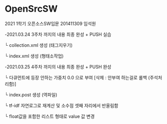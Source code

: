 # OpenSrcSW
2021 1학기 오픈소스SW입문 201411309 임석원

-2021.03.24 3주차 까지의 내용 최종 완성 + PUSH 실습

 └ collection.xml 생성 (태그지우기)
 
 └ index.xml 생성 (형태소작업)

-2021.03.25 4주차 까지의 내용 최종 완성 + PUSH 완성

 └ 다큐먼트에 등장 안하는 가중치 0.0 으로 부여 [삭제 : 안부여 하는걸로 롤백 (주석처리함)]
 
 └ index.post 생성 (역파일)

 └ tf-idf 자연로그로 재계산 및 소수점 셋째 자리에서 반올림함
 
 └ float값을 포함한 리스트 형태로 value 값 변경
